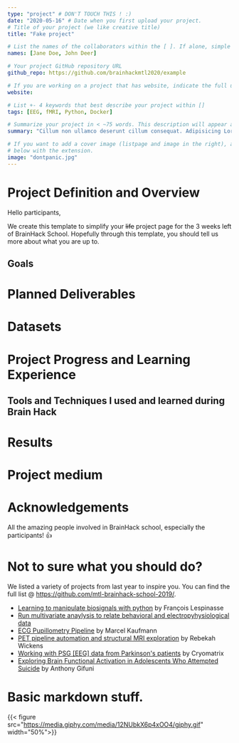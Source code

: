 ```yaml
---
type: "project" # DON'T TOUCH THIS ! :)
date: "2020-05-16" # Date when you first upload your project.
# Title of your project (we like creative title)
title: "Fake project"

# List the names of the collaborators within the [ ]. If alone, simple put your name within []
names: [Jane Doe, John Deer]

# Your project GitHub repository URL
github_repo: https://github.com/brainhackmtl2020/example 

# If you are working on a project that has website, indicate the full url including https:// below or leave it empty.
website: 

# List +- 4 keywords that best describe your project within []
tags: [EEG, fMRI, Python, Docker]

# Summarize your project in < ~75 words. This description will appear at the top of your page and on the list page with other projects.
summary: "Cillum non ullamco deserunt cillum consequat. Adipisicing Lorem anim elit aliquip veniam fugiat Lorem. Ea exercitation do ea id in ea culpa sit sint eu duis. Nisi non mollit laborum excepteur labore nisi."

# If you want to add a cover image (listpage and image in the right), add it to your directory and indicate the name
# below with the extension.
image: "dontpanic.jpg"
---
```

<!-- This is an html comment and this won't appear in the rendered page. You are now editing the "content" area, the core of your description. Everything that you can do in markdown is allowed below. We added a couple of comments to guide your through documenting your progress. -->

# Project Definition and Overview

Hello participants, 

We create this template to simplify your ~~life~~ project page for the 3 weeks left of BrainHack School. Hopefully through this template, you should tell us more about what you are up to.

<!-- What are you goals with this projects? -->
## Goals

# Planned Deliverables

<!-- If you use a datasets, describe it below. If not, delete it -->
# Datasets 

# Project Progress and Learning Experience

## Tools and Techniques I used and learned during Brain Hack

# Results

# Project medium

# Acknowledgements

All the amazing people involved in BrainHack school, especially the participants! :+1:

# Not to sure what you should do?

We listed a variety of projects from last year to inspire you. You can find the full list @ https://github.com/mtl-brainhack-school-2019/.

- [Learning to manipulate biosignals with python](https://github.com/mtl-brainhack-school-2019/franclespinas-biosignals) by François Lespinasse
- [Run multivariate anaylysis to relate behavioral and electropyhysiological data](https://github.com/mtl-brainhack-school-2019/PLS_PV_Behaviour)
- [ECG Pupillometry Pipeline](https://github.com/mtl-brainhack-school-2019/ecg_pupillometry_pipeline_kaufmann) by Marcel Kaufmann
- [PET pipeline automation and structural MRI exploration](https://github.com/mtl-brainhack-school-2019/rwickens-sMRI-PET) by Rebekah Wickens
- [Working with PSG [EEG] data from Parkinson's patients](https://github.com/mtl-brainhack-school-2019/Soraya-sleep-data-in-PD-patients) by Cryomatrix
- [Exploring Brain Functional Activation in Adolescents Who Attempted Suicide](https://github.com/mtl-brainhack-school-2019/Anthony-Gifuni-repo) by Anthony Gifuni

# Basic markdown stuff.
<!-- If you want to add pictures/gifs with a specific width, use the shortcode below. You an upload images in your directory or use a URL from the web -->
{{< figure src="https://media.giphy.com/media/12NUbkX6p4xOO4/giphy.gif" width="50%">}}



